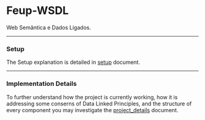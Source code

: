 # Feup-WSDL
Web Semântica e Dados Ligados.

---

### Setup
The Setup explanation is detailed in [setup](./docs/setup.md) document.

---

### Implementation Details
To further understand how the project is currently working, how it is addressing some conserns of Data Linked Principles, and the structure of every component you may investigate the [project_details](./docs/project_details.md) document.
